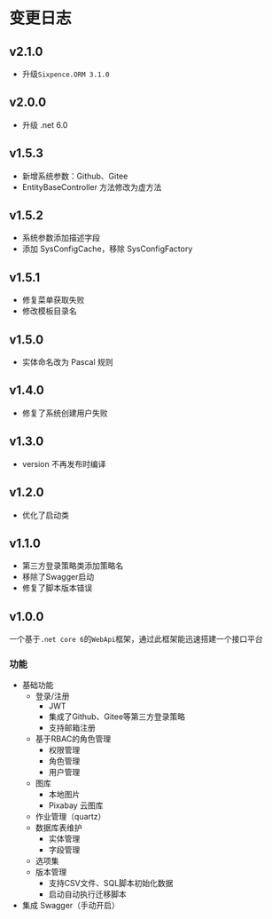 # 变更日志

## v2.1.0

+ 升级`Sixpence.ORM 3.1.0`

## v2.0.0

+ 升级 .net 6.0

## v1.5.3

+ 新增系统参数：Github、Gitee
+ EntityBaseController 方法修改为虚方法

## v1.5.2

+ 系统参数添加描述字段
+ 添加 SysConfigCache，移除 SysConfigFactory

## v1.5.1

+ 修复菜单获取失败
+ 修改模板目录名

## v1.5.0

+ 实体命名改为 Pascal 规则

## v1.4.0

+ 修复了系统创建用户失败

## v1.3.0

+ version 不再发布时编译

## v1.2.0

+ 优化了启动类

## v1.1.0

+ 第三方登录策略类添加策略名
+ 移除了Swagger启动
+ 修复了脚本版本错误

## v1.0.0

一个基于`.net core 6`的`WebApi`框架，通过此框架能迅速搭建一个接口平台

### 功能

+ 基础功能
  + 登录/注册
    + JWT
    + 集成了Github、Gitee等第三方登录策略
    + 支持邮箱注册
  + 基于RBAC的角色管理
    + 权限管理
    + 角色管理
    + 用户管理
  + 图库
    + 本地图片
    + Pixabay 云图库
  + 作业管理（quartz）
  + 数据库表维护
    + 实体管理
    + 字段管理
  + 选项集
  + 版本管理
    + 支持CSV文件、SQL脚本初始化数据
    + 启动自动执行迁移脚本
+ 集成 Swagger（手动开启）

